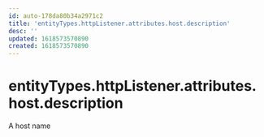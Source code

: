 ```yaml
---
id: auto-178da80b34a2971c2
title: 'entityTypes.httpListener.attributes.host.description'
desc: ''
updated: 1618573570890
created: 1618573570890
---
```

# entityTypes.httpListener.attributes.host.description

A host name